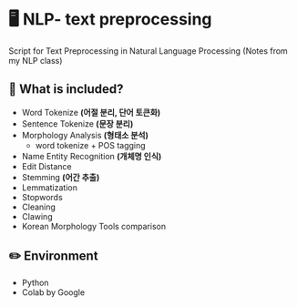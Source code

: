 # 🖥 NLP- text preprocessing
Script for Text Preprocessing in Natural Language Processing (Notes from my NLP class)

## 🔗 What is included?
* Word Tokenize **(어절 분리, 단어 토큰화)**
* Sentence Tokenize **(문장 분리)**
* Morphology Analysis **(형태소 분석)**
  * word tokenize + POS tagging
* Name Entity Recognition **(개체명 인식)**
* Edit Distance
* Stemming **(어간 추출)**
* Lemmatization
* Stopwords
* Cleaning
* Clawing
* Korean Morphology Tools comparison

## ✏️ Environment
* Python
* Colab by Google
